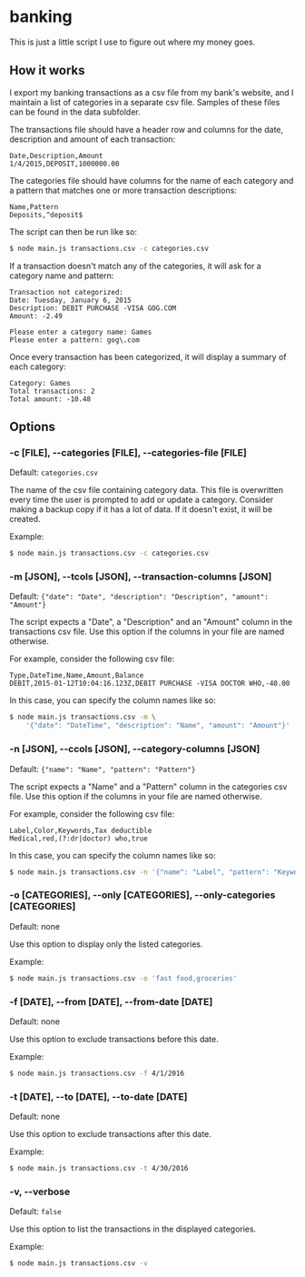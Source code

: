 # banking

This is just a little script I use to figure out where my money goes.

## How it works

I export my banking transactions as a csv file from my bank's website, and I
maintain a list of categories in a separate csv file. Samples of these files can
be found in the data subfolder.

The transactions file should have a header row and columns for the date,
description and amount of each transaction:

```
Date,Description,Amount
1/4/2015,DEPOSIT,1000000.00
```

The categories file should have columns for the name of each category and a
pattern that matches one or more transaction descriptions:

```
Name,Pattern
Deposits,^deposit$
```

The script can then be run like so:

```sh
$ node main.js transactions.csv -c categories.csv
```

If a transaction doesn't match any of the categories, it will ask for a category
name and pattern:

```
Transaction not categorized:
Date: Tuesday, January 6, 2015
Description: DEBIT PURCHASE -VISA GOG.COM
Amount: -2.49

Please enter a category name: Games
Please enter a pattern: gog\.com
```

Once every transaction has been categorized, it will display a summary of each
category:

```
Category: Games
Total transactions: 2
Total amount: -10.48
```

## Options

### -c [FILE], --categories [FILE], --categories-file [FILE]

Default: `categories.csv`

The name of the csv file containing category data. This file is overwritten
every time the user is prompted to add or update a category. Consider making a
backup copy if it has a lot of data. If it doesn't exist, it will be created.

Example:

```sh
$ node main.js transactions.csv -c categories.csv
```

### -m [JSON], --tcols [JSON], --transaction-columns [JSON]

Default: `{"date": "Date", "description": "Description", "amount": "Amount"}`

The script expects a "Date", a "Description" and an "Amount" column in the
transactions csv file. Use this option if the columns in your file are named
otherwise.

For example, consider the following csv file:

```
Type,DateTime,Name,Amount,Balance
DEBIT,2015-01-12T10:04:16.123Z,DEBIT PURCHASE -VISA DOCTOR WHO,-40.00
```

In this case, you can specify the column names like so:

```sh
$ node main.js transactions.csv -m \
    '{"date": "DateTime", "description": "Name", "amount": "Amount"}'
```

### -n [JSON], --ccols [JSON], --category-columns [JSON]

Default: `{"name": "Name", "pattern": "Pattern"}`

The script expects a "Name" and a "Pattern" column in the categories csv
file. Use this option if the columns in your file are named otherwise.

For example, consider the following csv file:

```
Label,Color,Keywords,Tax deductible
Medical,red,(?:dr|doctor) who,true
```

In this case, you can specify the column names like so:

```sh
$ node main.js transactions.csv -n '{"name": "Label", "pattern": "Keywords"}'
```

### -o [CATEGORIES], --only [CATEGORIES], --only-categories [CATEGORIES]

Default: none

Use this option to display only the listed categories.

Example:

```sh
$ node main.js transactions.csv -o 'fast food,groceries'
```

### -f [DATE], --from [DATE], --from-date [DATE]

Default: none

Use this option to exclude transactions before this date.

Example:

```sh
$ node main.js transactions.csv -f 4/1/2016
```

### -t [DATE], --to [DATE], --to-date [DATE]

Default: none

Use this option to exclude transactions after this date.

Example:

```sh
$ node main.js transactions.csv -t 4/30/2016
```

### -v, --verbose

Default: `false`

Use this option to list the transactions in the displayed categories.

Example:

```sh
$ node main.js transactions.csv -v
```

